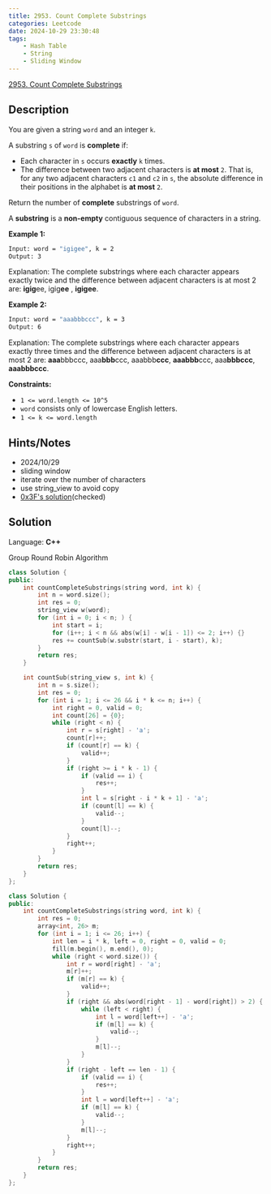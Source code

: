 ```yaml
---
title: 2953. Count Complete Substrings
categories: Leetcode
date: 2024-10-29 23:30:48
tags:
    - Hash Table
    - String
    - Sliding Window
---
```


[2953. Count Complete Substrings](https://leetcode.com/problems/count-complete-substrings/description/)

## Description

You are given a string `word` and an integer `k`.

A substring `s` of `word` is **complete**  if:

- Each character in `s` occurs **exactly**  `k` times.
- The difference between two adjacent characters is **at most**  `2`. That is, for any two adjacent characters `c1` and `c2` in `s`, the absolute difference in their positions in the alphabet is **at most**  `2`.

Return the number of **complete** substrings of `word`.

A **substring**  is a **non-empty**  contiguous sequence of characters in a string.

**Example 1:**

```bash
Input: word = "igigee", k = 2
Output: 3
```

Explanation: The complete substrings where each character appears exactly twice and the difference between adjacent characters is at most 2 are: **igig**ee, igig**ee** , **igigee**.

**Example 2:**

```bash
Input: word = "aaabbbccc", k = 3
Output: 6
```

Explanation: The complete substrings where each character appears exactly three times and the difference between adjacent characters is at most 2 are: **aaa**bbbccc, aaa**bbb**ccc, aaabbb**ccc**, **aaabbb**ccc, aaa**bbbccc**, **aaabbbccc**.

**Constraints:**

- `1 <= word.length <= 10^5`
- `word` consists only of lowercase English letters.
- `1 <= k <= word.length`

## Hints/Notes

- 2024/10/29
- sliding window
- iterate over the number of characters
- use string_view to avoid copy
- [0x3F's solution](https://leetcode.cn/problems/count-complete-substrings/solutions/2551743/bao-li-hua-chuang-mei-ju-chuang-kou-nei-31j5m/)(checked)

## Solution

Language: **C++**

Group Round Robin Algorithm

```C++
class Solution {
public:
    int countCompleteSubstrings(string word, int k) {
        int n = word.size();
        int res = 0;
        string_view w(word);
        for (int i = 0; i < n; ) {
            int start = i;
            for (i++; i < n && abs(w[i] - w[i - 1]) <= 2; i++) {}
            res += countSub(w.substr(start, i - start), k);
        }
        return res;
    }

    int countSub(string_view s, int k) {
        int n = s.size();
        int res = 0;
        for (int i = 1; i <= 26 && i * k <= n; i++) {
            int right = 0, valid = 0;
            int count[26] = {0};
            while (right < n) {
                int r = s[right] - 'a';
                count[r]++;
                if (count[r] == k) {
                    valid++;
                }
                if (right >= i * k - 1) {
                    if (valid == i) {
                        res++;
                    }
                    int l = s[right - i * k + 1] - 'a';
                    if (count[l] == k) {
                        valid--;
                    }
                    count[l]--;
                }
                right++;
            }
        }
        return res;
    }
};
```

```C++
class Solution {
public:
    int countCompleteSubstrings(string word, int k) {
        int res = 0;
        array<int, 26> m;
        for (int i = 1; i <= 26; i++) {
            int len = i * k, left = 0, right = 0, valid = 0;
            fill(m.begin(), m.end(), 0);
            while (right < word.size()) {
                int r = word[right] - 'a';
                m[r]++;
                if (m[r] == k) {
                    valid++;
                }
                if (right && abs(word[right - 1] - word[right]) > 2) {
                    while (left < right) {
                        int l = word[left++] - 'a';
                        if (m[l] == k) {
                            valid--;
                        }
                        m[l]--;
                    }
                }
                if (right - left == len - 1) {
                    if (valid == i) {
                        res++;
                    }
                    int l = word[left++] - 'a';
                    if (m[l] == k) {
                        valid--;
                    }
                    m[l]--;
                }
                right++;
            }
        }
        return res;
    }
};
```
